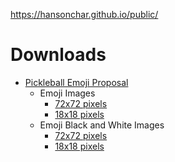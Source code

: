 https://hansonchar.github.io/public/

# Downloads

* [Pickleball Emoji Proposal](https://raw.githubusercontent.com/hansonchar/public/main/pickleball-emoji/pb-emoji-proposal.pdf)
    * Emoji Images
        * [72x72 pixels](https://raw.githubusercontent.com/hansonchar/public/main/pickleball-emoji/pb-72.png)
        * [18x18 pixels](https://raw.githubusercontent.com/hansonchar/public/main/pickleball-emoji/pb-18.png)
    * Emoji Black and White Images
        * [72x72 pixels](https://raw.githubusercontent.com/hansonchar/public/main/pickleball-emoji/pb-bw-72.png)
        * [18x18 pixels](https://raw.githubusercontent.com/hansonchar/public/main/pickleball-emoji/pb-bw-18.png)
